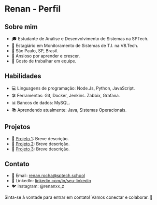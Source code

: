 # Renan - Perfil

## Sobre mim

- 🎓 Estudante de Análise e Desenvolvimento de Sistemas na SPTech.
- 💼 Estagiário em Monitoramento de Sistemas de T.I. na V8.Tech.
- 📍 São Paulo, SP, Brasil.
- 🌱 Ansioso por aprender e crescer.
- 👥 Gosto de trabalhar em equipe.

## Habilidades

- 💻 Linguagens de programação: Node.Js, Python, JavaScript.
- 🛠️ Ferramentas: Git, Docker, Jenkins. Zabbix, Grafana.
- 📊 Bancos de dados: MySQL.
- 📚 Aprendendo atualmente: Java, Sistemas Operacionais.

## Projetos

- 🚀 [Projeto 1](link-para-projeto-1): Breve descrição.
- 🌟 [Projeto 2](link-para-projeto-2): Breve descrição.
- 🎯 [Projeto 3](link-para-projeto-3): Breve descrição.

## Contato

- 📧 Email: renan.rocha@sptech.school
- 🔗 LinkedIn: [linkedin.com/in/seu-linkedin](https://linkedin.com/in/renan-alves-rocha)
- 🐦 Instagram: @renanxx_z

Sinta-se à vontade para entrar em contato! Vamos conectar e colaborar. 🚀

<!---
renanroccha/renanroccha is a ✨ special ✨ repository because its `README.md` (this file) appears on your GitHub profile.
You can click the Preview link to take a look at your changes.
--->
